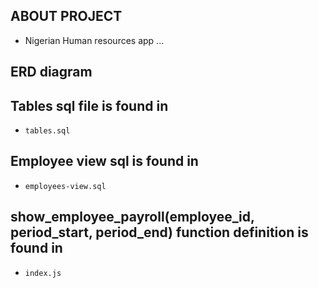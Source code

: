 ## ABOUT PROJECT

- Nigerian Human resources app ...

## ERD diagram 

## Tables sql file is found in
- `tables.sql`

## Employee view sql is found in
- `employees-view.sql`

## show_employee_payroll(employee_id, period_start, period_end) function definition is found in
- `index.js`
